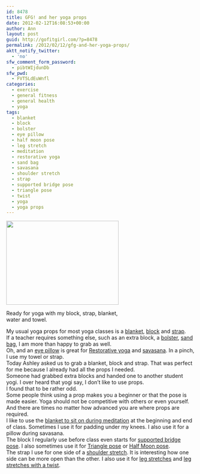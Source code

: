 ```yaml
---
id: 8478
title: GFG! and her yoga props
date: 2012-02-12T16:08:53+00:00
author: Ann
layout: post
guid: http://gofitgirl.com/?p=8478
permalink: /2012/02/12/gfg-and-her-yoga-props/
aktt_notify_twitter:
  - 'no'
sfw_comment_form_password:
  - pibtWIjdunDb
sfw_pwd:
  - FVT5LdEuWnfl
categories:
  - exercise
  - general fitness
  - general health
  - yoga
tags:
  - blanket
  - block
  - bolster
  - eye pillow
  - half moon pose
  - leg stretch
  - meditation
  - restorative yoga
  - sand bag
  - savasana
  - shoulder stretch
  - strap
  - supported bridge pose
  - triangle pose
  - twist
  - yoga
  - yoga props
---
```

<div id="attachment_8481" style="width: 310px" class="wp-caption alignleft">
  <a href="http://gofitgirl.com/blog/wp-content/uploads/2012/02/yoga-ready.jpg"><img class="size-medium wp-image-8481" title="yoga ready" src="http://gofitgirl.com/blog/wp-content/uploads/2012/02/yoga-ready-300x224.jpg" alt="" width="300" height="224" /></a>
  
  <p class="wp-caption-text">
    Ready for yoga with my block, strap, blanket, water and towel.
  </p>
</div>

  
My usual yoga props for most yoga classes is a [blanket](http://www.yogaaccessories.com/Resources/ProductImages/BlanketWoolDeluxe_Prod.gif), [block](http://eco-friendlyfitness.com/wp-content/uploads/2010/04/yoga_block_exercise.png) and [strap](http://www.vibaku.com/wp-content/uploads/2010/10/yoga-strap.jpg).  
If a teacher requires something else, such as an extra block, a [bolster](http://www.yogasite.com/Merchant2/graphics/00000001/props/organic_bolster.jpg), [sand bag](http://www.yogamad.com/files/mad/imagecache/product_full/product_images/YSAND_EACH_PUR_2.jpg), I am more than happy to grab as well.  
Oh, and an [eye pillow](http://cloud.lbox.me/images/l/201109/classic-design-yoga-eye-pillow-with-seeds_iyyrst1315358908115.jpg) is great for [Restorative yoga](http://www.yogajournal.com/basics/991) and [savasana](http://www.shapefit.com/yoga-exercises-savasana.jpg). In a pinch, I use my towel or strap.  
Today Ashley asked us to grab a blanket, block and strap. That was perfect for me because I already had all the props I needed.  
Someone had grabbed extra blocks and handed one to another student yogi. I over heard that yogi say, I don&#8217;t like to use props.  
I found that to be rather odd.  
Some people think using a prop makes you a beginner or that the pose is made easier. Yoga should not be competitive with others or even yourself. And there are times no matter how advanced you are where props are required.  
I like to use the [blanket to sit on during meditation](http://www.laughinglotus.com/blog/randi%20seated%20meditation.jpg) at the beginning and end of class. Sometimes I use it for padding under my knees. I also use it for a pillow during savasana.  
The block I regularly use before class even starts for [supported bridge pose](http://leeanncareyyoga.com/yoga/wp-content/uploads/2011/12/Alex-Bridge-Pose.jpg). I also sometimes use it for [Triangle pose](http://0.tqn.com/d/yoga/1/0/8/4/triangleprop.jpg) or [Half Moon pose](http://www.fitnessrepublic.com/sites/default/files/imagecache/exercise_thickbox_700/exercise/fr12b.jpg).  
The strap I use for one side of a [shoulder stretch](http://1.bp.blogspot.com/_d-omNOc9pBg/S8cq_FB7SJI/AAAAAAAABZs/kIBV88JuMWw/s1600/yg_cowface_2.jpg). It is interesting how one side can be more open than the other. I also use it for [leg stretches](http://yoga.prevention.com/slideshows/uploads/1/forrunners0162_supine_tie_1.jpg) and [leg stretches with a twist](http://www.self.com/fitness/blogs/freshfitnesstips/1223%20Reclining%20Twist%20296.jpg).